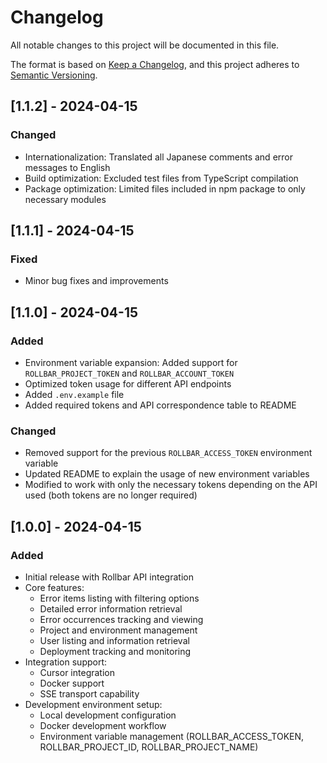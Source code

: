 # Changelog

All notable changes to this project will be documented in this file.

The format is based on [Keep a Changelog](https://keepachangelog.com/en/1.0.0/),
and this project adheres to [Semantic Versioning](https://semver.org/spec/v2.0.0.html).

## [1.1.2] - 2024-04-15

### Changed
- Internationalization: Translated all Japanese comments and error messages to English
- Build optimization: Excluded test files from TypeScript compilation
- Package optimization: Limited files included in npm package to only necessary modules

## [1.1.1] - 2024-04-15

### Fixed
- Minor bug fixes and improvements

## [1.1.0] - 2024-04-15

### Added
- Environment variable expansion: Added support for `ROLLBAR_PROJECT_TOKEN` and `ROLLBAR_ACCOUNT_TOKEN`
- Optimized token usage for different API endpoints
- Added `.env.example` file
- Added required tokens and API correspondence table to README

### Changed
- Removed support for the previous `ROLLBAR_ACCESS_TOKEN` environment variable
- Updated README to explain the usage of new environment variables
- Modified to work with only the necessary tokens depending on the API used (both tokens are no longer required)

## [1.0.0] - 2024-04-15

### Added
- Initial release with Rollbar API integration
- Core features:
  - Error items listing with filtering options
  - Detailed error information retrieval
  - Error occurrences tracking and viewing
  - Project and environment management
  - User listing and information retrieval
  - Deployment tracking and monitoring
- Integration support:
  - Cursor integration
  - Docker support
  - SSE transport capability
- Development environment setup:
  - Local development configuration
  - Docker development workflow
  - Environment variable management (ROLLBAR_ACCESS_TOKEN, ROLLBAR_PROJECT_ID, ROLLBAR_PROJECT_NAME)